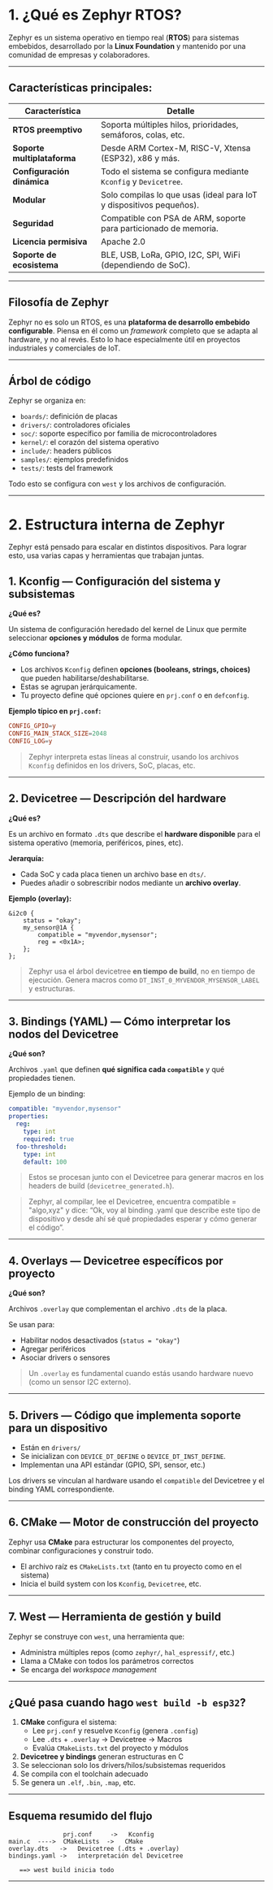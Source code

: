 # 1. ¿Qué es Zephyr RTOS?

Zephyr es un sistema operativo en tiempo real (**RTOS**) para sistemas embebidos,
desarrollado por la **Linux Foundation** y mantenido por una comunidad de empresas 
y colaboradores.

---

## Características principales:

| Característica             | Detalle                                                                 |
|---------------------------|-------------------------------------------------------------------------|
| **RTOS preemptivo**    | Soporta múltiples hilos, prioridades, semáforos, colas, etc.            |
| **Soporte multiplataforma** | Desde ARM Cortex-M, RISC-V, Xtensa (ESP32), x86 y más.              |
| **Configuración dinámica** | Todo el sistema se configura mediante `Kconfig` y `Devicetree`.     |
| **Modular**            | Solo compilas lo que usas (ideal para IoT y dispositivos pequeños).     |
| **Seguridad**          | Compatible con PSA de ARM, soporte para particionado de memoria.        |
| **Licencia permisiva** | Apache 2.0                                                               |
| **Soporte de ecosistema** | BLE, USB, LoRa, GPIO, I2C, SPI, WiFi (dependiendo de SoC).          |

---

## Filosofía de Zephyr

Zephyr no es solo un RTOS, es una **plataforma de desarrollo embebido configurable**. 
Piensa en él como un *framework* completo que se adapta al hardware, y no al revés. 
Esto lo hace especialmente útil en proyectos industriales y comerciales de IoT.

---

## Árbol de código

Zephyr se organiza en:

- `boards/`: definición de placas
- `drivers/`: controladores oficiales
- `soc/`: soporte específico por familia de microcontroladores
- `kernel/`: el corazón del sistema operativo
- `include/`: headers públicos
- `samples/`: ejemplos predefinidos
- `tests/`: tests del framework

Todo esto se configura con `west` y los archivos de configuración.

---

# 2. Estructura interna de Zephyr

Zephyr está pensado para escalar en distintos dispositivos. Para lograr esto, 
usa varias capas y herramientas que trabajan juntas. 

## 1. **Kconfig** — Configuración del sistema y subsistemas

**¿Qué es?**

Un sistema de configuración heredado del kernel de Linux que permite seleccionar 
**opciones y módulos** de forma modular. 

**¿Cómo funciona?**

- Los archivos `Kconfig` definen **opciones (booleans, strings, choices)** que 
  pueden habilitarse/deshabilitarse.
- Estas se agrupan jerárquicamente.
- Tu proyecto define qué opciones quiere en `prj.conf` o en `defconfig`.

**Ejemplo típico en `prj.conf`:**
```conf
CONFIG_GPIO=y
CONFIG_MAIN_STACK_SIZE=2048
CONFIG_LOG=y
```

> Zephyr interpreta estas líneas al construir, usando los archivos `Kconfig` 
> definidos en los drivers, SoC, placas, etc.

---

## 2. **Devicetree** — Descripción del hardware

**¿Qué es?**

Es un archivo en formato `.dts` que describe el **hardware disponible** para el 
sistema operativo (memoria, periféricos, pines, etc).

**Jerarquía:**

- Cada SoC y cada placa tienen un archivo base en `dts/`.
- Puedes añadir o sobrescribir nodos mediante un **archivo overlay**.

**Ejemplo (overlay):**
```dts
&i2c0 {
    status = "okay";
    my_sensor@1A {
        compatible = "myvendor,mysensor";
        reg = <0x1A>;
    };
};
```

> Zephyr usa el árbol devicetree **en tiempo de build**, no en tiempo de ejecución. 
> Genera macros como `DT_INST_0_MYVENDOR_MYSENSOR_LABEL` y estructuras.

---

## 3. **Bindings (YAML)** — Cómo interpretar los nodos del Devicetree

**¿Qué son?**

Archivos `.yaml` que definen **qué significa cada `compatible`** y qué propiedades 
tienen.

Ejemplo de un binding:

```yaml
compatible: "myvendor,mysensor"
properties:
  reg:
    type: int
    required: true
  foo-threshold:
    type: int
    default: 100
```

> Estos se procesan junto con el Devicetree para generar macros en los headers 
> de build (`devicetree_generated.h`).

> Zephyr, al compilar, lee el Devicetree, encuentra compatible = "algo,xyz" y 
> dice: “Ok, voy al binding .yaml que describe este tipo de dispositivo y desde 
> ahí sé qué propiedades esperar y cómo generar el código”.

---

## 4. **Overlays** — Devicetree específicos por proyecto

**¿Qué son?**

Archivos `.overlay` que complementan el archivo `.dts` de la placa.

Se usan para:

- Habilitar nodos desactivados (`status = "okay"`)
- Agregar periféricos
- Asociar drivers o sensores

> Un `.overlay` es fundamental cuando estás usando hardware nuevo (como un sensor 
> I2C externo).

---

## 5. **Drivers** — Código que implementa soporte para un dispositivo

- Están en `drivers/`
- Se inicializan con `DEVICE_DT_DEFINE` o `DEVICE_DT_INST_DEFINE`.
- Implementan una API estándar (GPIO, SPI, sensor, etc.)

Los drivers se vinculan al hardware usando el `compatible` del Devicetree y el 
binding YAML correspondiente.

---

## 6. **CMake** — Motor de construcción del proyecto

Zephyr usa **CMake** para estructurar los componentes del proyecto, combinar 
configuraciones y construir todo.

- El archivo raíz es `CMakeLists.txt` (tanto en tu proyecto como en el sistema)
- Inicia el build system con los `Kconfig`, `Devicetree`, etc.

---

## 7. **West** — Herramienta de gestión y build

Zephyr se construye con `west`, una herramienta que:

- Administra múltiples repos (como `zephyr/`, `hal_espressif/`, etc.)
- Llama a CMake con todos los parámetros correctos
- Se encarga del *workspace management*

---

## ¿Qué pasa cuando hago `west build -b esp32`?

1. **CMake** configura el sistema:
   - Lee `prj.conf` y resuelve `Kconfig` (genera `.config`)
   - Lee `.dts` + `.overlay` → Devicetree → Macros
   - Evalúa `CMakeLists.txt` del proyecto y módulos
2. **Devicetree y bindings** generan estructuras en C
3. Se seleccionan solo los drivers/hilos/subsistemas requeridos
4. Se compila con el toolchain adecuado
5. Se genera un `.elf`, `.bin`, `.map`, etc.

---

## Esquema resumido del flujo

```text
               prj.conf     ->   Kconfig
main.c  ---->  CMakeLists  ->   CMake
overlay.dts   ->   Devicetree (.dts + .overlay)
bindings.yaml ->   interpretación del Devicetree

   ==> west build inicia todo
```

---

